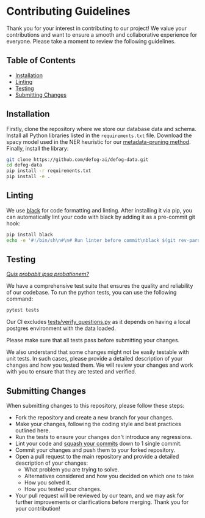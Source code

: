 # Contributing Guidelines

Thank you for your interest in contributing to our project! We value your contributions and want to ensure a smooth and collaborative experience for everyone. Please take a moment to review the following guidelines.

## Table of Contents
- [Installation](#installation)
- [Linting](#linting)
- [Testing](#testing)
- [Submitting Changes](#submitting-changes)

## Installation

Firstly, clone the repository where we store our database data and schema. Install all Python libraries listed in the `requirements.txt` file. Download the spacy model used in the NER heuristic for our [metadata-pruning method](https://github.com/defog-ai/sql-eval/blob/main/utils/pruning.py). Finally, install the library:
```bash
git clone https://github.com/defog-ai/defog-data.git
cd defog-data
pip install -r requirements.txt
pip install -e .
```

## Linting

We use [black](https://black.readthedocs.io/en/stable/) for code formatting and linting. After installing it via pip, you can automatically lint your code with black by adding it as a pre-commit git hook:
```bash
pip install black
echo -e '#!/bin/sh\n#\n# Run linter before commit\nblack $(git rev-parse --show-toplevel)' > .git/hooks/pre-commit && chmod +x .git/hooks/pre-commit
```

## Testing

[_Quis probabit ipsa probationem?_](https://en.wikipedia.org/wiki/Quis_custodiet_ipsos_custodes%3F)

We have a comprehensive test suite that ensures the quality and reliability of our codebase. To run the python tests, you can use the following command:

```bash
pytest tests
```

Our CI excludes [tests/verify_questions.py](tests/verify_questions.py) as it depends on having a local postgres environment with the data loaded.

Please make sure that all tests pass before submitting your changes.

We also understand that some changes might not be easily testable with unit tests. In such cases, please provide a detailed description of your changes and how you tested them. We will review your changes and work with you to ensure that they are tested and verified.

## Submitting Changes

When submitting changes to this repository, please follow these steps:

- Fork the repository and create a new branch for your changes.
- Make your changes, following the coding style and best practices outlined here.
- Run the tests to ensure your changes don't introduce any regressions.
- Lint your code and [squash your commits](https://www.git-tower.com/learn/git/faq/git-squash) down to 1 single commit.
- Commit your changes and push them to your forked repository.
- Open a pull request to the main repository and provide a detailed description of your changes:
  - What problem you are trying to solve.
  - Alternatives considered and how you decided on which one to take
  - How you solved it.
  - How you tested your changes.
- Your pull request will be reviewed by our team, and we may ask for further improvements or clarifications before merging. Thank you for your contribution!